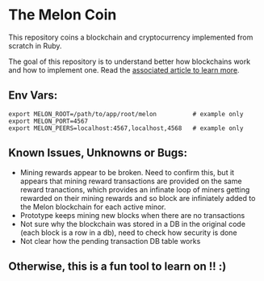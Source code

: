 # The Melon Coin

This repository coins a blockchain and cryptocurrency implemented from scratch in Ruby.

The goal of this repository is to understand better how blockchains work and how to implement one. Read the [associated article to learn more](https://antoinefink.com/building-a-blockchain-and-cryptocurrency-in-ruby).

## Env Vars:

```command
export MELON_ROOT=/path/to/app/root/melon          # example only
export MELON_PORT=4567
export MELON_PEERS=localhost:4567,localhost,4568   # example only
```

## Known Issues, Unknowns or Bugs:

- Mining rewards appear to be broken.  Need to confirm this, but it appears that mining reward transactions are provided on the same reward tranactions, which provides an infinate loop of miners getting rewarded on their mining rewards and so block are infiniately added to the Melon blockchain for each active minor.
- Prototype keeps mining new blocks when there are no transactions
- Not sure why the blockchain was stored in a DB in the original code (each block is a row in a db), need to check how security is done
- Not clear how the pending transaction DB table works

## Otherwise, this is a fun tool to learn on !! :)



